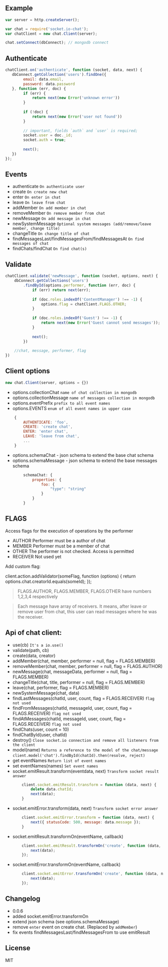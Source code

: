 ## Example

```javascript
var server = http.createServer();

var chat = require('socket.io-chat');
var chatClient = new chat.Client(server);

chat.setConnect(dbConnect); // mongodb connect
```

## Authenticate

```javascript
chatClient.on('authenticate', function (socket, data, next) {
   dbConnect.getCollection('users').findOne({
        email: data.email,
        password: data.password
   }, function (err, doc) {
        if (err) { 
            return next(new Error('unknown error'))
        }
        
        if (!doc) {
            return next(new Error('user not found'))
        }
        
        // important, fields `auth` and `user` is required;        
        socket.user = doc._id;
        socket.auth = true;
        
        next();
   })
});
```

## Events

* authenticate
    `On authenticate user`
* create
    `On create new chat`
* enter
    `On enter in chat`
* leave
    `On leave from chat`
* addMember
    `On add member in chat`
* removeMember
    `On remove member from chat`
* newMessage
    `On add message in chat`
* newSystemMessage
    `Optional system messages (add/remove/leave member, change title)`
* changeTitle
    `On change title of chat`
* findMessagesLast/findMessagesFrom/findMessagesAt
    `On find messages of chat`
* findChats/findChat
    `On find chat(s)`
    
## Validate

```javascript
chatClient.validate('newMessage', function (socket, options, next) {
    dbConnect.getCollections('users')
        .findById(options.performer, function (err, doc) {
            if (err) return next(err);
            
            if (doc.roles.indexOf('ContentManager') !== -1) {
                options.flag = chatClient.FLAGS.OTHER;
            }
            
            if (doc.roles.indexOf('Guest') !== -1) {
                return next(new Error('Guest cannot send messages'));
            }
            
            next();
        }) 
    
    //chat, message, performer, flag
})
```
## Client options

```javascript
new chat.Client(server, options = {})
```

* options.collectionChat
    `name of chat collection in mongodb`
* options.collectionMessage
    `name of messages collection in mongodb`
* options.eventPrefix
    `prefix to all event names`
* options.EVENTS
    `enum of all event names in upper case`
```javascript
    {
        AUTHENTICATE: 'foo',
        CREATE: 'create chat',
        ENTER: 'enter chat',
        LEAVE: 'leave from chat',
        ...
    }
```
* options.schemaChat - json schema to extend the base chat schema
* options.schemaMessage - json schema to extend the base messages schema
```javascript
        schemaChat: {
            properties: {
                foo: {
                    "type": "string"
                }
            }
        }
```

## FLAGS

Access flags for the execution of operations by the performer

* AUTHOR
    Performer must be a author of chat
* MEMBER
    Performer must be a member of chat
* OTHER
    The performer is not checked. Access is permitted
* RECEIVER
    Not used yet

Add custom flag:

client.action.addValidator(someFlag, function (options) {
    return options.chat.creatorId.equals(someId);
});

> FLAGS.AUTHOR, FLAGS.MEMBER, FLAGS.OTHER have numbers 1,2,3,4 respectively

> Each message have array of receivers. It means, after leave or remove user from chat, this user can read messages 
> where he was the receiver.

## Api of chat client:

* use(cb)
    `It's a io.use()`
* validate(path, cb)
* create(data, creator)
* addMember(chat, member, performer = null, flag = FLAGS.MEMBER)
* removeMember(chat, member, performer = null, flag = FLAGS.AUTHOR)
* newMessage(chat, messageData, performer = null, flag = FLAGS.MEMBER)
* changeTitle(chat, title, performer = null, flag = FLAGS.MEMBER)
* leave(chat, performer, flag = FLAGS.MEMBER)
* newSystemMessage(chat, data)
* findLastMessages(chatId, user, count, flag = FLAGS.RECEIVER) `flag not used`
* findFromMessages(chatId, messageId, user, count, flag = FLAGS.RECEIVER) `flag not used`
* findAtMessages(chatId, messageId, user, count, flag = FLAGS.RECEIVER) `flag not used`
* findChats(user, count = 10)
* findChatById(user, chatId)
* destroy()
    `Close socket.io connection and remove all listeners from the client`
* model(name)
    `Returns a reference to the model of the chat/message`
    `client.model('chat').findById(chatId).then(resolve, reject)`
* get eventNames
    `Return list of event names`
* set eventNames(names)
    `Set event names`
* socket.emitResult.transform(eventdata, next)
    `Transform socket result answer`
    ```javascript
        client.socket.emitResult.transform = function (data, next) {
            delete data.chatId;
            next(data);
        }    
    ``` 
* socket.emitError.transform(data, next)
    `Transform socket error answer`
    ```javascript
        client.socket.emitError.transform = function (data, next) {
            next({ statusCode: 500, message: data.message });
        }    
    ```
* socket.emitResult.transformOn(eventName, callback)
    ```javascript
        client.socket.emitResult.transformOn('create', function (data, next) {
            next(data);
        });
    ```
* socket.emitError.transformOn(eventName, callback)
    ```javascript
        client.socket.emitError.transformOn('create', function (data, next) {
            next(data);
        });
    ```

## Changelog

* 0.0.6
 * added socket.emitError.transformOn
 * extend json schema (see options.schemaMessage)
 * remove `enter` event on create chat. (Replaced by `addMember`)
 * fix events findMessagesLast/findMessagesFrom to use emitResult

## License
MIT